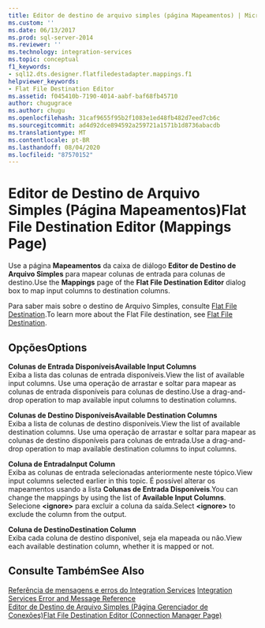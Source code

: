 ```yaml
---
title: Editor de destino de arquivo simples (página Mapeamentos) | Microsoft Docs
ms.custom: ''
ms.date: 06/13/2017
ms.prod: sql-server-2014
ms.reviewer: ''
ms.technology: integration-services
ms.topic: conceptual
f1_keywords:
- sql12.dts.designer.flatfiledestadapter.mappings.f1
helpviewer_keywords:
- Flat File Destination Editor
ms.assetid: f045410b-7190-4014-aabf-baf68fb45710
author: chugugrace
ms.author: chugu
ms.openlocfilehash: 31caf9655f95b2f1083e1ed48fb482d7eed7cb6c
ms.sourcegitcommit: ad4d92dce894592a259721a1571b1d8736abacdb
ms.translationtype: MT
ms.contentlocale: pt-BR
ms.lasthandoff: 08/04/2020
ms.locfileid: "87570152"
---
```

# <a name="flat-file-destination-editor-mappings-page"></a><span data-ttu-id="5ec4b-102">Editor de Destino de Arquivo Simples (Página Mapeamentos)</span><span class="sxs-lookup"><span data-stu-id="5ec4b-102">Flat File Destination Editor (Mappings Page)</span></span>
  <span data-ttu-id="5ec4b-103">Use a página **Mapeamentos** da caixa de diálogo **Editor de Destino de Arquivo Simples** para mapear colunas de entrada para colunas de destino.</span><span class="sxs-lookup"><span data-stu-id="5ec4b-103">Use the **Mappings** page of the **Flat File Destination Editor** dialog box to map input columns to destination columns.</span></span>  
  
 <span data-ttu-id="5ec4b-104">Para saber mais sobre o destino de Arquivo Simples, consulte [Flat File Destination](data-flow/flat-file-destination.md).</span><span class="sxs-lookup"><span data-stu-id="5ec4b-104">To learn more about the Flat File destination, see [Flat File Destination](data-flow/flat-file-destination.md).</span></span>  
  
## <a name="options"></a><span data-ttu-id="5ec4b-105">Opções</span><span class="sxs-lookup"><span data-stu-id="5ec4b-105">Options</span></span>  
 <span data-ttu-id="5ec4b-106">**Colunas de Entrada Disponíveis**</span><span class="sxs-lookup"><span data-stu-id="5ec4b-106">**Available Input Columns**</span></span>  
 <span data-ttu-id="5ec4b-107">Exiba a lista das colunas de entrada disponíveis.</span><span class="sxs-lookup"><span data-stu-id="5ec4b-107">View the list of available input columns.</span></span> <span data-ttu-id="5ec4b-108">Use uma operação de arrastar e soltar para mapear as colunas de entrada disponíveis para colunas de destino.</span><span class="sxs-lookup"><span data-stu-id="5ec4b-108">Use a drag-and-drop operation to map available input columns to destination columns.</span></span>  
  
 <span data-ttu-id="5ec4b-109">**Colunas de Destino Disponíveis**</span><span class="sxs-lookup"><span data-stu-id="5ec4b-109">**Available Destination Columns**</span></span>  
 <span data-ttu-id="5ec4b-110">Exiba a lista de colunas de destino disponíveis.</span><span class="sxs-lookup"><span data-stu-id="5ec4b-110">View the list of available destination columns.</span></span> <span data-ttu-id="5ec4b-111">Use uma operação de arrastar e soltar para mapear as colunas de destino disponíveis para colunas de entrada.</span><span class="sxs-lookup"><span data-stu-id="5ec4b-111">Use a drag-and-drop operation to map available destination columns to input columns.</span></span>  
  
 <span data-ttu-id="5ec4b-112">**Coluna de Entrada**</span><span class="sxs-lookup"><span data-stu-id="5ec4b-112">**Input Column**</span></span>  
 <span data-ttu-id="5ec4b-113">Exiba as colunas de entrada selecionadas anteriormente neste tópico.</span><span class="sxs-lookup"><span data-stu-id="5ec4b-113">View input columns selected earlier in this topic.</span></span> <span data-ttu-id="5ec4b-114">É possível alterar os mapeamentos usando a lista **Colunas de Entrada Disponíveis**.</span><span class="sxs-lookup"><span data-stu-id="5ec4b-114">You can change the mappings by using the list of **Available Input Columns**.</span></span> <span data-ttu-id="5ec4b-115">Selecione **\<ignore>** para excluir a coluna da saída.</span><span class="sxs-lookup"><span data-stu-id="5ec4b-115">Select **\<ignore>** to exclude the column from the output.</span></span>  
  
 <span data-ttu-id="5ec4b-116">**Coluna de Destino**</span><span class="sxs-lookup"><span data-stu-id="5ec4b-116">**Destination Column**</span></span>  
 <span data-ttu-id="5ec4b-117">Exiba cada coluna de destino disponível, seja ela mapeada ou não.</span><span class="sxs-lookup"><span data-stu-id="5ec4b-117">View each available destination column, whether it is mapped or not.</span></span>  
  
## <a name="see-also"></a><span data-ttu-id="5ec4b-118">Consulte Também</span><span class="sxs-lookup"><span data-stu-id="5ec4b-118">See Also</span></span>  
 <span data-ttu-id="5ec4b-119">[Referência de mensagens e erros do Integration Services](../../2014/integration-services/integration-services-error-and-message-reference.md) </span><span class="sxs-lookup"><span data-stu-id="5ec4b-119">[Integration Services Error and Message Reference](../../2014/integration-services/integration-services-error-and-message-reference.md) </span></span>  
 [<span data-ttu-id="5ec4b-120">Editor de Destino de Arquivo Simples &#40;Página Gerenciador de Conexões&#41;</span><span class="sxs-lookup"><span data-stu-id="5ec4b-120">Flat File Destination Editor &#40;Connection Manager Page&#41;</span></span>](../../2014/integration-services/flat-file-destination-editor-connection-manager-page.md)  
  
  
